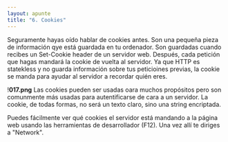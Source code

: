 ```yaml
---
layout: apunte
title: "6. Cookies"
---
```


Seguramente hayas oído hablar de cookies antes. Son una pequeña pieza de información qye está guardada en tu ordenador. Son guardadas cuando recibes un Set-Cookie header de un servidor web. Después, cada petición que hagas mandará la cookie de vuelta al servidor. Ya que HTTP es statekless y no guarda información sobre tus peticioines previas, la cookie se manda para ayudar al servidor a recordar quién eres.

!**017.png**
Las cookies pueden ser usadas oara muchos propósitos pero son comunmente más usadas para autentificarse de cara a un servidor. La cookie, de todas formas, no será un texto claro, sino una string encriptada.

Puedes fácilmente ver qué cookies el servidor está mandando a la página web usando las herramientas de desarrollador (F12). Una vez allí te diriges a "Network".